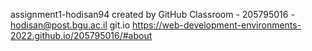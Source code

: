 assignment1-hodisan94 created by GitHub Classroom - 205795016 - hodisan@post.bgu.ac.il
git.io https://web-development-environments-2022.github.io/205795016/#about
